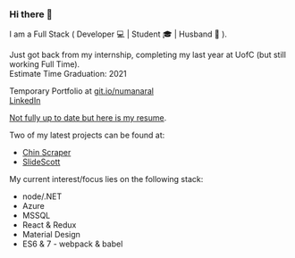 ### Hi there 👋
I am a Full Stack ( Developer 💻 | Student 🎓 | Husband 💍 ).  
  
Just got back from my internship, completing my last year at UofC (but still working Full Time).  
Estimate Time Graduation: 2021  

Temporary Portfolio at [git.io/numanaral](http://git.io/numanaral)  
[LinkedIn](https://www.linkedin.com/in/numanaral/)

[Not fully up to date but here is my resume](https://drive.google.com/file/d/1LJnFmgMGGjY0w8M7fK5Ar6jyuPrv9l-v/view?usp=sharing).

Two of my latest projects can be found at:
- [Chin Scraper](https://git.io/chin-scraper)
- [SlideScott](https://git.io/slide-scott)

My current interest/focus lies on the following stack:
- node/.NET
- Azure
- MSSQL
- React & Redux
- Material Design 
- ES6 & 7 - webpack & babel

<!--
**numanaral/numanaral** is a ✨ _special_ ✨ repository because its `README.md` (this file) appears on your GitHub profile.

Here are some ideas to get you started:

- 🔭 I’m currently working on ...
- 🌱 I’m currently learning ...
- 👯 I’m looking to collaborate on ...
- 🤔 I’m looking for help with ...
- 💬 Ask me about ...
- 📫 How to reach me: ...
- 😄 Pronouns: ...
- ⚡ Fun fact: ...
-->
